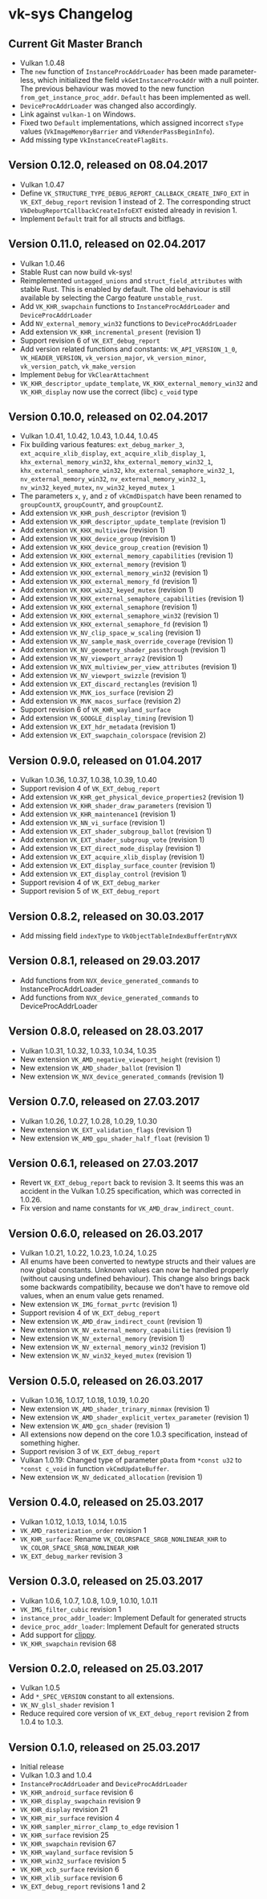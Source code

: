 # vk-sys Changelog

## Current Git Master Branch
 * Vulkan 1.0.48
 * The `new` function of `InstanceProcAddrLoader` has been made parameter-less, which initialized
   the field `vkGetInstanceProcAddr` with a null pointer. The previous behaviour was moved to the
   new function `from_get_instance_proc_addr`. `Default` has been implemented as well.
 * `DeviceProcAddrLoader` was changed also accordingly.
 * Link against `vulkan-1` on Windows.
 * Fixed two `Default` implementations, which assigned incorrect `sType` values
   (`VkImageMemoryBarrier` and `VkRenderPassBeginInfo`).
 * Add missing type `VkInstanceCreateFlagBits`.

## Version 0.12.0, released on 08.04.2017

 * Vulkan 1.0.47
 * Define `VK_STRUCTURE_TYPE_DEBUG_REPORT_CALLBACK_CREATE_INFO_EXT` in `VK_EXT_debug_report`
   revision 1 instead of 2. The corresponding struct `VkDebugReportCallbackCreateInfoEXT` existed
   already in revision 1.
 * Implement `Default` trait for all structs and bitflags.

## Version 0.11.0, released on 02.04.2017

 * Vulkan 1.0.46
 * Stable Rust can now build vk-sys!
 * Reimplemented `untagged_unions` and `struct_field_attributes` with stable Rust. This is enabled
   by default. The old behaviour is still available by selecting the Cargo feature `unstable_rust`.
 * Add `VK_KHR_swapchain` functions to `InstanceProcAddrLoader` and `DeviceProcAddrLoader`
 * Add `NV_external_memory_win32` functions to `DeviceProcAddrLoader`
 * Add extension `VK_KHR_incremental_present` (revision 1)
 * Support revision 6 of `VK_EXT_debug_report`
 * Add version related functions and constants: `VK_API_VERSION_1_0`, `VK_HEADER_VERSION`,
   `vk_version_major`, `vk_version_minor`, `vk_version_patch`, `vk_make_version`
 * Implement `Debug` for `VkClearAttachment`
 * `VK_KHR_descriptor_update_template`, `VK_KHX_external_memory_win32` and `VK_KHR_display` now use
   the correct (libc) `c_void` type

## Version 0.10.0, released on 02.04.2017

 * Vulkan 1.0.41, 1.0.42, 1.0.43, 1.0.44, 1.0.45
 * Fix building various features:
   `ext_debug_marker_3`, `ext_acquire_xlib_display`, `ext_acquire_xlib_display_1`,
   `khx_external_memory_win32`, `khx_external_memory_win32_1`, `khx_external_semaphore_win32`,
   `khx_external_semaphore_win32_1`, `nv_external_memory_win32`, `nv_external_memory_win32_1`,
   `nv_win32_keyed_mutex`, `nv_win32_keyed_mutex_1`
 * The parameters `x`, `y`, and `z` of `vkCmdDispatch` have been renamed to `groupCountX`,
   `groupCountY`, and `groupCountZ`.
 * Add extension `VK_KHR_push_descriptor` (revision 1)
 * Add extension `VK_KHR_descriptor_update_template` (revision 1)
 * Add extension `VK_KHX_multiview` (revision 1)
 * Add extension `VK_KHX_device_group` (revision 1)
 * Add extension `VK_KHX_device_group_creation` (revision 1)
 * Add extension `VK_KHX_external_memory_capabilities` (revision 1)
 * Add extension `VK_KHX_external_memory` (revision 1)
 * Add extension `VK_KHX_external_memory_win32` (revision 1)
 * Add extension `VK_KHX_external_memory_fd` (revision 1)
 * Add extension `VK_KHX_win32_keyed_mutex` (revision 1)
 * Add extension `VK_KHX_external_semaphore_capabilities` (revision 1)
 * Add extension `VK_KHX_external_semaphore` (revision 1)
 * Add extension `VK_KHX_external_semaphore_win32` (revision 1)
 * Add extension `VK_KHX_external_semaphore_fd` (revision 1)
 * Add extension `VK_NV_clip_space_w_scaling` (revision 1)
 * Add extension `VK_NV_sample_mask_override_coverage` (revision 1)
 * Add extension `VK_NV_geometry_shader_passthrough` (revision 1)
 * Add extension `VK_NV_viewport_array2` (revision 1)
 * Add extension `VK_NVX_multiview_per_view_attributes` (revision 1)
 * Add extension `VK_NV_viewport_swizzle` (revision 1)
 * Add extension `VK_EXT_discard_rectangles` (revision 1)
 * Add extension `VK_MVK_ios_surface` (revision 2)
 * Add extension `VK_MVK_macos_surface` (revision 2)
 * Support revision 6 of `VK_KHR_wayland_surface`
 * Add extension `VK_GOOGLE_display_timing` (revision 1)
 * Add extension `VK_EXT_hdr_metadata` (revision 1)
 * Add extension `VK_EXT_swapchain_colorspace` (revision 2)

## Version 0.9.0, released on 01.04.2017

 * Vulkan 1.0.36, 1.0.37, 1.0.38, 1.0.39, 1.0.40
 * Support revision 4 of `VK_EXT_debug_report`
 * Add extension `VK_KHR_get_physical_device_properties2` (revision 1)
 * Add extension `VK_KHR_shader_draw_parameters` (revision 1)
 * Add extension `VK_KHR_maintenance1` (revision 1)
 * Add extension `VK_NN_vi_surface` (revision 1)
 * Add extension `VK_EXT_shader_subgroup_ballot` (revision 1)
 * Add extension `VK_EXT_shader_subgroup_vote` (revision 1)
 * Add extension `VK_EXT_direct_mode_display` (revision 1)
 * Add extension `VK_EXT_acquire_xlib_display` (revision 1)
 * Add extension `VK_EXT_display_surface_counter` (revision 1)
 * Add extension `VK_EXT_display_control` (revision 1)
 * Support revision 4 of `VK_EXT_debug_marker`
 * Support revision 5 of `VK_EXT_debug_report`

## Version 0.8.2, released on 30.03.2017

 * Add missing field `indexType` to `VkObjectTableIndexBufferEntryNVX`

## Version 0.8.1, released on 29.03.2017

 * Add functions from `NVX_device_generated_commands` to InstanceProcAddrLoader
 * Add functions from `NVX_device_generated_commands` to DeviceProcAddrLoader

## Version 0.8.0, released on 28.03.2017

 * Vulkan 1.0.31, 1.0.32, 1.0.33, 1.0.34, 1.0.35
 * New extension `VK_AMD_negative_viewport_height` (revision 1)
 * New extension `VK_AMD_shader_ballot` (revision 1)
 * New extension `VK_NVX_device_generated_commands` (revision 1)

## Version 0.7.0, released on 27.03.2017

 * Vulkan 1.0.26, 1.0.27, 1.0.28, 1.0.29, 1.0.30
 * New extension `VK_EXT_validation_flags` (revision 1)
 * New extension `VK_AMD_gpu_shader_half_float` (revision 1)

## Version 0.6.1, released on 27.03.2017

 * Revert `VK_EXT_debug_report` back to revision 3. It seems this was an accident in the Vulkan
   1.0.25 specification, which was corrected in 1.0.26.
 * Fix version and name constants for `VK_AMD_draw_indirect_count`.

## Version 0.6.0, released on 26.03.2017

 * Vulkan 1.0.21, 1.0.22, 1.0.23, 1.0.24, 1.0.25
 * All enums have been converted to newtype structs and their values are now global constants.
   Unknown values can now be handled properly (without causing undefined behaviour). This change
   also brings back some backwards compatibility, because we don't have to remove old values, when
   an enum value gets renamed.
 * New extension `VK_IMG_format_pvrtc` (revision 1)
 * Support revision 4 of `VK_EXT_debug_report`
 * New extension `VK_AMD_draw_indirect_count` (revision 1)
 * New extension `VK_NV_external_memory_capabilities` (revision 1)
 * New extension `VK_NV_external_memory` (revision 1)
 * New extension `VK_NV_external_memory_win32` (revision 1)
 * New extension `VK_NV_win32_keyed_mutex` (revision 1)

## Version 0.5.0, released on 26.03.2017

 * Vulkan 1.0.16, 1.0.17, 1.0.18, 1.0.19, 1.0.20
 * New extension `VK_AMD_shader_trinary_minmax` (revision 1)
 * New extension `VK_AMD_shader_explicit_vertex_parameter` (revision 1)
 * New extension `VK_AMD_gcn_shader` (revision 1)
 * All extensions now depend on the core 1.0.3 specification, instead of something higher.
 * Support revision 3 of `VK_EXT_debug_report`
 * Vulkan 1.0.19: Changed type of parameter `pData` from `*const u32` to `*const c_void` in function
   `vkCmdUpdateBuffer`.
 * New extension `VK_NV_dedicated_allocation` (revision 1)

## Version 0.4.0, released on 25.03.2017

 * Vulkan 1.0.12, 1.0.13, 1.0.14, 1.0.15
 * `VK_AMD_rasterization_order` revision 1
 * `VK_KHR_surface`: Rename `VK_COLORSPACE_SRGB_NONLINEAR_KHR` to `VK_COLOR_SPACE_SRGB_NONLINEAR_KHR`
 * `VK_EXT_debug_marker` revision 3

## Version 0.3.0, released on 25.03.2017

 * Vulkan 1.0.6, 1.0.7, 1.0.8, 1.0.9, 1.0.10, 1.0.11
 * `VK_IMG_filter_cubic` revision 1
 * `instance_proc_addr_loader`: Implement Default for generated structs
 * `device_proc_addr_loader`: Implement Default for generated structs
 * Add support for [clippy](https://github.com/Manishearth/rust-clippy).
 * `VK_KHR_swapchain` revision 68

## Version 0.2.0, released on 25.03.2017

 * Vulkan 1.0.5
 * Add `*_SPEC_VERSION` constant to all extensions.
 * `VK_NV_glsl_shader` revision 1
 * Reduce required core version of `VK_EXT_debug_report` revision 2 from 1.0.4 to 1.0.3.

## Version 0.1.0, released on 25.03.2017

 * Initial release
 * Vulkan 1.0.3 and 1.0.4
 * `InstanceProcAddrLoader` and `DeviceProcAddrLoader`
 * `VK_KHR_android_surface` revision 6
 * `VK_KHR_display_swapchain` revision 9
 * `VK_KHR_display` revision 21
 * `VK_KHR_mir_surface` revision 4
 * `VK_KHR_sampler_mirror_clamp_to_edge` revision 1
 * `VK_KHR_surface` revision 25
 * `VK_KHR_swapchain` revision 67
 * `VK_KHR_wayland_surface` revision 5
 * `VK_KHR_win32_surface` revision 5
 * `VK_KHR_xcb_surface` revision 6
 * `VK_KHR_xlib_surface` revision 6
 * `VK_EXT_debug_report` revisions 1 and 2
